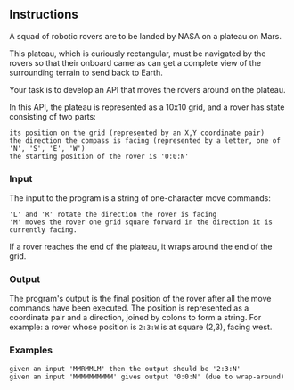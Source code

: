 ## Instructions

A squad of robotic rovers are to be landed by NASA on a plateau on Mars.

This plateau, which is curiously rectangular, must be navigated by the rovers so that their onboard cameras can get a complete view of the surrounding terrain to send back to Earth.

Your task is to develop an API that moves the rovers around on the plateau.

In this API, the plateau is represented as a 10x10 grid, and a rover has state consisting of two parts:

    its position on the grid (represented by an X,Y coordinate pair)
    the direction the compass is facing (represented by a letter, one of  'N', 'S', 'E', 'W')
    the starting position of the rover is '0:0:N'

### Input

The input to the program is a string of one-character move commands:

    'L' and 'R' rotate the direction the rover is facing
    'M' moves the rover one grid square forward in the direction it is currently facing.

If a rover reaches the end of the plateau, it wraps around the end of the grid.
### Output

The program's output is the final position of the rover after all the move commands have been executed. The position is represented as a coordinate pair and a direction, joined by colons to form a string. For example: a rover whose position is `2:3:W` is at square (2,3), facing west.

### Examples

    given an input 'MMRMMLM' then the output should be '2:3:N'
    given an input 'MMMMMMMMMM' gives output '0:0:N' (due to wrap-around)
